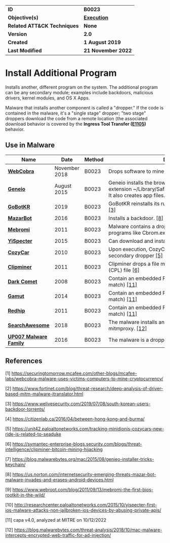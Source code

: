 <table>
<tr>
<td><b>ID</b></td>
<td><b>B0023</b></td>
</tr>
<tr>
<td><b>Objective(s)</b></td>
<td><b><a href="../execution">Execution</a></b></td>
</tr>
<tr>
<td><b>Related ATT&CK Techniques</b></td>
<td><b>None</b></td>
</tr>
<tr>
<td><b>Version</b></td>
<td><b>2.0</b></td>
</tr>
<tr>
<td><b>Created</b></td>
<td><b>1 August 2019</b></td>
</tr>
<tr>
<td><b>Last Modified</b></td>
<td><b>21 November 2022</b></td>
</tr>
</table>


# Install Additional Program

Installs another, different program on the system. The additional program can be any secondary module; examples include backdoors, malicious drivers, kernel modules, and OS X Apps. 

Malware that installs another component is called a "dropper." If the code is contained in the malware, it's a "single stage" dropper; "two stage" droppers download the code from a remote location (the associated download behavior is covered by the **Ingress Tool Transfer ([E1105](../command-and-control/ingress-tool-transfer.md))** behavior.

## Use in Malware

|Name|Date|Method|Description|
|---|---|---|---|
|[**WebCobra**](../xample-malware/webcobra.md)|November 2018|B0023|Drops software to mine for cryptocurrency. [[1]](#1)|
|[**Geneio**](../xample-malware/geneio.md)|August 2015|B0023|Geneio installs the browser extension ~/Library/Safari/Extensions/Omnibar.safariextz. It also creates app files. [[7]](#7)|
|[**GoBotKR**](../xample-malware/gobotkr.md)|2019|B0023|GoBotKR reinstalls its running instance if it is removed. [[3]](#3)|
|[**MazarBot**](../xample-malware/mazarbot.md)|2016|B0023|Installs a backdoor. [[8]](#8)|
|[**Mebromi**](../xample-malware/mebromi.md)|2011|B0023|Malware contains a dropper that installs additional programs like Cbrom.exe. [[9]](#9)|
|[**YiSpecter**](../xample-malware/yispecter.md)|2015|B0023|Can download and install arbitrary iOS apps. [[10]](#10)|
|[**CozyCar**](../xample-malware/cozycar.md)|2010|B0023|Upon execution, CozyCar drops a decoy file and a secondary dropper [[5]](#5)|
|[**Clipminer**](../xample-malware/clipminer.md)|2011|B0023|Clipminer drops a file masquerading as a Control Panel (CPL) file [[6]](#6)|
|[**Dark Comet**](../xample-malware/dark-comet.md)|2008|B0023|Contain an embedded PE file (This capa rule had 1 match) [[11]](#11)|
|[**Gamut**](../xample-malware/gamut.md)|2014|B0023|Contain an embedded PE file (This capa rule had 1 match) [[11]](#11)|
|[**Redhip**](../xample-malware/rebhip.md)|2011|B0023|Contain an embedded PE file (This capa rule had 1 match) [[11]](#11)|
|[**SearchAwesome**](../xample-malware/searchawesome.md)|2018|B0023|The malware installs an open-source program called mitmproxy. [[12]](#12)|
|[**UP007 Malware Family**](../xample-malware/up007.md)|2016|B0023|The malware is a dropper that creates multiple files [[4]](#4)|

## References

<a name="1">[1]</a> https://securingtomorrow.mcafee.com/other-blogs/mcafee-labs/webcobra-malware-uses-victims-computers-to-mine-cryptocurrency/

<a name="2">[2]</a> https://www.fortinet.com/blog/threat-research/deep-analysis-of-driver-based-mitm-malware-itranslator.html

<a name="3">[3]</a> https://www.welivesecurity.com/2019/07/08/south-korean-users-backdoor-torrents/

<a name="4">[4]</a> https://citizenlab.ca/2016/04/between-hong-kong-and-burma/

<a name="5">[5]</a> https://unit42.paloaltonetworks.com/tracking-minidionis-cozycars-new-ride-is-related-to-seaduke

<a name="6">[6]</a> https://symantec-enterprise-blogs.security.com/blogs/threat-intelligence/clipminer-bitcoin-mining-hijacking

<a name="7">[7]</a> https://blog.malwarebytes.org/mac/2015/08/genieo-installer-tricks-keychain/

<a name="8">[8]</a> https://us.norton.com/internetsecurity-emerging-threats-mazar-bot-malware-invades-and-erases-android-devices.html

<a name="9">[9]</a> https://www.webroot.com/blog/2011/09/13/mebromi-the-first-bios-rootkit-in-the-wild/

<a name="10">[10]</a> http://researchcenter.paloaltonetworks.com/2015/10/yispecter-first-ios-malware-attacks-non-jailbroken-ios-devices-by-abusing-private-apis/

<a name="11">[11]</a> capa v4.0, analyzed at MITRE on 10/12/2022

<a name="12">[12]</a> https://blog.malwarebytes.com/threat-analysis/2018/10/mac-malware-intercepts-encrypted-web-traffic-for-ad-injection/


